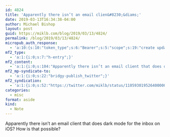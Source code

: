 ```yaml
---
id: 4824
title: 'Apparently there isn’t an email clien&#8230;&diams;'
date: 2019-03-13T16:34:38-04:00
author: Michael Bishop
layout: post
guid: https://miklb.com/blog/2019/03/13/4824/
permalink: /blog/2019/03/13/4824/
micropub_auth_response:
  - 'a:10:{s:10:"token_type";s:6:"Bearer";s:5:"scope";s:19:"create update media";s:2:"me";s:18:"https://miklb.com/";s:9:"issued_by";s:45:"https://miklb.com/wp-json/indieauth/1.0/token";s:9:"client_id";s:21:"https://quill.p3k.io/";s:11:"client_name";s:5:"Quill";s:11:"client_icon";s:46:"https://quill.p3k.io/images/quill-icon-196.png";s:9:"issued_at";i:1549993187;s:4:"user";i:1;s:13:"last_accessed";i:1552509278;}'
mf2_type:
  - 'a:1:{i:0;s:7:"h-entry";}'
mf2_content:
  - 'a:1:{i:0;s:104:"Apparently there isn’t an email client that does dark mode for the inbox on iOS? How is that possible?";}'
mf2_mp-syndicate-to:
  - 'a:1:{i:0;s:22:"bridgy-publish_twitter";}'
mf2_syndication:
  - 'a:1:{i:0;s:52:"https://twitter.com/miklb/status/1105930195264000008";}'
categories:
  - misc
format: aside
kind:
  - Note
---
```

Apparently there isn’t an email client that does dark mode for the inbox on iOS? How is that possible?